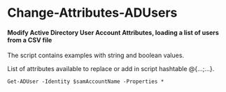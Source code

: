 # Change-Attributes-ADUsers
#### Modify Active Directory User Account Attributes, loading a list of users from a CSV file

The script contains examples with string and boolean values.

List of attributes available to replace or add in script hashtable @{...;...}.

```
Get-ADUser -Identity $samAccountName -Properties *
```

